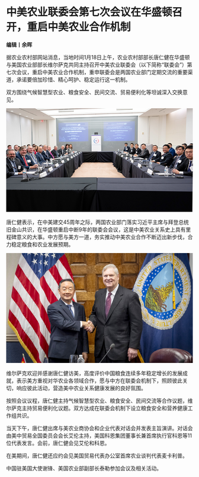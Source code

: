 # 中美农业联委会第七次会议在华盛顿召开，重启中美农业合作机制

**编辑丨余晖**

据农业农村部网站消息，当地时间1月18日上午，农业农村部部长唐仁健在华盛顿与美国农业部部长维尔萨克共同主持召开中美农业联委会（以下简称“联委会”）第七次会议，重启中美农业合作机制，重申联委会是两国农业部门定期交流的重要渠道，承诺要倍加珍惜、精心呵护、稳定运行这一机制。

双方围绕气候智慧型农业、粮食安全、民间交流、贸易便利化等坦诚深入交换意见。

![f031932fb90785c6a5266a59fdc6a6c4.jpg](https://raw.githubusercontent.com/qqhsx/qqnews_image/main/2024/01/19/中美农业联委会第七次会议在华盛顿召开，重启中美农业合作机制/f031932fb90785c6a5266a59fdc6a6c4.jpg)

唐仁健表示，在中美建交45周年之际，两国农业部门落实习近平主席与拜登总统旧金山共识，在华盛顿重启中断9年的联委会会议，这是中美农业关系史上具有里程碑意义的大事。中方愿与美方一道，务实推动中美农业合作不断迈出新步伐，合力稳定粮食和农业发展预期。

![31eb98be9c9a0456a811fa5bcef5b767.jpg](https://raw.githubusercontent.com/qqhsx/qqnews_image/main/2024/01/19/中美农业联委会第七次会议在华盛顿召开，重启中美农业合作机制/31eb98be9c9a0456a811fa5bcef5b767.jpg)

维尔萨克欢迎并感谢唐仁健访美，高度评价中国粮食连续多年稳定增长的发展成就，表示美方重视对华农业各领域合作，愿与中方在联委会机制下，照顾彼此关切，响应彼此活动，营造美中农业关系健康发展的良好氛围。

按照会议议程，唐仁健主持气候智慧型农业、粮食安全、民间交流等合作议题，维尔萨克主持贸易便利化议题。双方达成在联委会机制下设立粮食安全和营养健康工作组共识。

当天下午，唐仁健出席与美农业商协会和企业代表对话会并发表主旨演讲。对话会由美中贸易全国委员会会长艾伦主持，美国科恩集团董事长兼首席执行官科恩等11位代表发言。会前，唐仁健会见艾伦和科恩。

在美期间，唐仁健还应约会见美国贸易代表办公室首席农业谈判代表麦卡利普。

中国驻美国大使谢锋、美国农业部副部长泰勒参加会议及相关活动。

